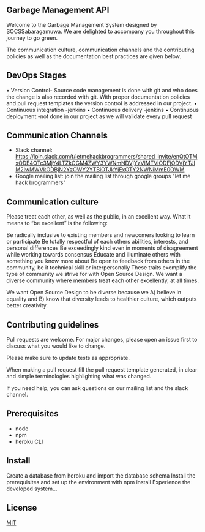 ## Garbage Management API

Welcome to the Garbage Management System designed by SOCSSabaragamuwa. We are delighted to accompany you throughout this journey to go green.

The communication culture, communication channels and the contributing policies as well as the documentation best practices are given below.

## DevOps Stages
•	Version Control- Source code management is done with git and who does the change is also recorded with git. With proper documentation policies and pull request templates the version control is addressed in our project.
•	Continuous integration -jenkins 
•	Continuous delivery -jenkins
•	Continuous deployment -not done in our project as we will validate every pull request

## Communication Channels
- Slack channel: https://join.slack.com/t/letmehackbrogrammers/shared_invite/enQtOTMxODE4OTc3MjY4LTZkOGM4ZWY3YWNmNDVjYzVlMTViODFjODVjYTJlM2IwMWVkODBjN2YzOWY2YTBiOTJkYjExOTY2NWNiMmE0OWM
- Google mailing list:
join the mailing list through google groups "let me hack brogrammers"

## Communication culture

Please treat each other, as well as the public, in an excellent way. What it means to “be excellent” is the following:

Be radically inclusive to existing members and newcomers looking to learn or participate
Be totally respectful of each others abilities, interests, and personal differences
Be exceedingly kind even in moments of disagreement while working towards consensus
Educate and illuminate others with something you know more about
Be open to feedback from others in the community, be it technical skill or interpersonally
These traits exemplify the type of community we strive for with Open Source Design. We want a diverse community where members treat each other excellently, at all times.

We want Open Source Design to be diverse because we A) believe in equality and B) know that diversity leads to healthier culture, which outputs better creativity.


## Contributing guidelines
Pull requests are welcome. For major changes, please open an issue first to discuss what you would like to change.

Please make sure to update tests as appropriate.

When making a pull request fill the pull request template generated, in clear and simple terminologies highlighting what was changed.

If you need help, you can ask questions on our mailing list and the slack channel.


## Prerequisites 
- node
- npm
- heroku CLI

## Install

Create a database from heroku and import the database schema 
Install the prerequisites and set up the environment with npm install
Experience the developed system...

## License
[MIT](https://choosealicense.com/licenses/mit/)
